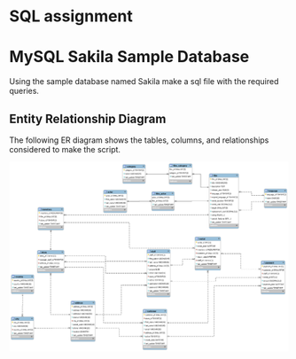 # SQL assignment

# MySQL Sakila Sample Database

Using the sample database named Sakila make a sql file with the required queries.

## Entity Relationship Diagram

The following ER diagram shows the tables, columns, and relationships considered to make the script.

![der](/Resources/der.png)
